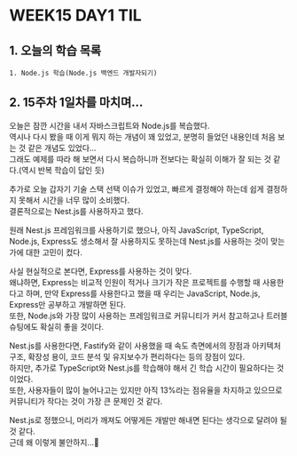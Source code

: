# WEEK15 DAY1 TIL

## 1. 오늘의 학습 목록
```
1. Node.js 학습(Node.js 백엔드 개발자되기)
```

## 2. 15주차 1일차를 마치며...
오늘은 잠깐 시간을 내서 자바스크립트와 Node.js를 복습했다.  
역시나 다시 봤을 때 이게 뭐지 하는 개념이 꽤 있었고, 분명히 들었던 내용인데 처음 보는 것 같은 개념도 있었다...  
그래도 예제를 따라 해 보면서 다시 복습하니까 전보다는 확실히 이해가 잘 되는 것 같다.(역시 반복 학습이 답인 듯)

추가로 오늘 갑자기 기술 스택 선택 이슈가 있었고, 빠르게 결정해야 하는데 쉽게 결정하지 못해서 시간을 너무 많이 소비했다.  
결론적으로는 Nest.js를 사용하자고 했다.  

원래 Nest.js 프레임워크를 사용하기로 했으나, 아직 JavaScript, TypeScript, Node.js, Express도 생소해서 잘 사용하지도 못하는데 Nest.js를 사용하는 것이 맞는가에 대한 고민이 컸다.

사실 현실적으로 본다면, Express를 사용하는 것이 맞다.  
왜냐하면, Express는 비교적 인원이 적거나 크기가 작은 프로젝트를 수행할 때 사용한다고 하며, 만약 Express를 사용한다고 했을 때 우리는 JavaScript, Node.js, Express만 공부하고 개발하면 된다.  
또한, Node.js와 가장 많이 사용하는 프레임워크로 커뮤니티가 커서 참고하고나 트러블 슈팅에도 확실히 좋을 것이다.

Nest.js를 사용한다면, Fastify와 같이 사용했을 때 속도 측면에서의 장점과 아키텍처 구조, 확장성 용이, 코드 분석 및 유지보수가 편리하다는 등의 장점이 있다.  
하지만, 추가로 TypeScript와 Nest.js를 학습해야 해서 긴 학습 시간이 필요하다는 것이었다.  
또한, 사용자들이 많이 늘어나고는 있지만 아직 13%라는 점유율을 차지하고 있으므로 커뮤니티가 작다는 것이 가장 큰 문제인 것 같다.

Nest.js로 정했으니, 머리가 깨져도 어떻게든 개발만 해내면 된다는 생각으로 달려야 될 것 같다.  
근데 왜 이렇게 불안하지...😬